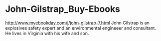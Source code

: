 John-Gilstrap_Buy-Ebooks
========================

http://www.myebookday.com/j/john-gilstrap-7.html John Gilstrap is an explosives safety expert and an environmental engineeer and consultant. He lives in Virginia with his wife and son.
